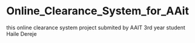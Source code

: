 # Online_Clearance_System_for_AAit
this online clearance system project submited by AAIT 3rd year student Haile Dereje
